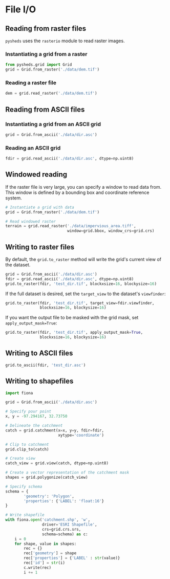 # File I/O

## Reading from raster files

`pysheds` uses the `rasterio` module to read raster images. 

### Instantiating a grid from a raster

```python
from pysheds.grid import Grid
grid = Grid.from_raster('./data/dem.tif')
```

### Reading a raster file

```python
dem = grid.read_raster('./data/dem.tif')
```

## Reading from ASCII files

### Instantiating a grid from an ASCII grid

```python
grid = Grid.from_ascii('./data/dir.asc')
```

### Reading an ASCII grid

```python
fdir = grid.read_ascii('./data/dir.asc', dtype=np.uint8)
```

## Windowed reading

If the raster file is very large, you can specify a window to read data from. This window is defined by a bounding box and coordinate reference system.

```python
# Instantiate a grid with data
grid = Grid.from_raster('./data/dem.tif')

# Read windowed raster
terrain = grid.read_raster('./data/impervious_area.tiff',
                           window=grid.bbox, window_crs=grid.crs)
```

## Writing to raster files

By default, the `grid.to_raster` method will write the grid's current view of the dataset.

```python
grid = Grid.from_ascii('./data/dir.asc')
fdir = grid.read_ascii('./data/dir.asc', dtype=np.uint8)
grid.to_raster(fdir, 'test_dir.tif', blockxsize=16, blockysize=16)
```

If the full dataset is desired, set the `target_view` to the dataset's `viewfinder`:

```python
grid.to_raster(fdir, 'test_dir.tif', target_view=fdir.viewfinder,
               blockxsize=16, blockysize=16)
```

If you want the output file to be masked with the grid mask, set `apply_output_mask=True`:

```python
grid.to_raster(fdir, 'test_dir.tif', apply_output_mask=True,
               blockxsize=16, blockysize=16)
```

## Writing to ASCII files

```python
grid.to_ascii(fdir, 'test_dir.asc')
```

## Writing to shapefiles

```python
import fiona

grid = Grid.from_ascii('./data/dir.asc')

# Specify pour point
x, y = -97.294167, 32.73750

# Delineate the catchment
catch = grid.catchment(x=x, y=y, fdir=fdir,
                       xytype='coordinate')

# Clip to catchment
grid.clip_to(catch)

# Create view
catch_view = grid.view(catch, dtype=np.uint8)

# Create a vector representation of the catchment mask
shapes = grid.polygonize(catch_view)

# Specify schema
schema = {
        'geometry': 'Polygon',
        'properties': {'LABEL': 'float:16'}
}

# Write shapefile
with fiona.open('catchment.shp', 'w',
                driver='ESRI Shapefile',
                crs=grid.crs.srs,
                schema=schema) as c:
    i = 0
    for shape, value in shapes:
        rec = {}
        rec['geometry'] = shape
        rec['properties'] = {'LABEL' : str(value)}
        rec['id'] = str(i)
        c.write(rec)
        i += 1
```

